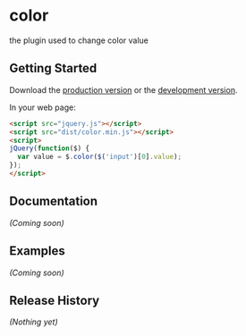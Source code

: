 # color

the plugin used to change color value

## Getting Started
Download the [production version][min] or the [development version][max].

[min]: https://raw.github.com/amazingSurge/color/master/dist/color.min.js
[max]: https://raw.github.com/amazingSurge/color/master/dist/color.js

In your web page:

```html
<script src="jquery.js"></script>
<script src="dist/color.min.js"></script>
<script>
jQuery(function($) {
  var value = $.color($('input')[0].value);
});
</script>

```

## Documentation
_(Coming soon)_

## Examples
_(Coming soon)_

## Release History
_(Nothing yet)_
